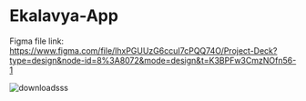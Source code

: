 # Ekalavya-App
Figma file link: https://www.figma.com/file/lhxPGUUzG6ccuI7cPQQ74O/Project-Deck?type=design&node-id=8%3A8072&mode=design&t=K3BPFw3CmzNOfn56-1


![downloadsss](https://github.com/ritikas20/Ekalavya-App/assets/108460591/6887517d-c31e-4960-a874-96afe766a826)
